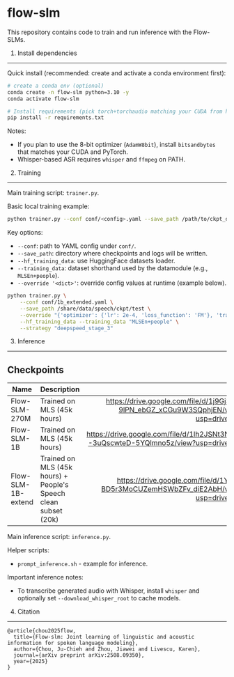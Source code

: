 # flow-slm

This repository contains code to train and run inference with the Flow-SLMs.

1. Install dependencies
-----------------------

Quick install (recommended: create and activate a conda environment first):

```bash
# create a conda env (optional)
conda create -n flow-slm python=3.10 -y
conda activate flow-slm

# Install requirements (pick torch+torchaudio matching your CUDA from https://pytorch.org)
pip install -r requirements.txt
```

Notes:
- If you plan to use the 8-bit optimizer (`AdamW8bit`), install `bitsandbytes` that matches your CUDA and PyTorch.
- Whisper-based ASR requires `whisper` and `ffmpeg` on PATH.

2. Training
-----------

Main training script: `trainer.py`.

Basic local training example:

```bash
python trainer.py --conf conf/<config>.yaml --save_path /path/to/ckpt_dir --hf_training_data --training_data "MLSEn+people"
```

Key options:
- `--conf`: path to YAML config under `conf/`.
- `--save_path`: directory where checkpoints and logs will be written.
- `--hf_training_data`: use HuggingFace datasets loader.
- `--training_data`: dataset shorthand used by the datamodule (e.g., `MLSEn+people`).
- `--override '<dict>'`: override config values at runtime (example below).


```bash
python trainer.py \
	--conf conf/1b_extended.yaml \
	--save_path /share/data/speech/ckpt/test \
	--override "{'optimizer': {'lr': 2e-4, 'loss_function': 'FM'}, 'training': {'batch_size': 8}}" \
	--hf_training_data --training_data "MLSEn+people" \
	--strategy "deepspeed_stage_3"
```

3. Inference
------------

Checkpoints 
-------------------
| Name | Description | Link |
|------|-------------|------:|
| Flow-SLM-270M | Trained on MLS (45k hours) | https://drive.google.com/file/d/1j9Gj39T-9lPN_ebGZ_xCGu9W3SQphjEN/view?usp=drive_link |
| Flow-SLM-1B | Trained on MLS (45k hours) | https://drive.google.com/file/d/1lh2JSNt3NUn--3uQscwteD-5YQlmno5z/view?usp=drive_link |
| Flow-SLM-1B-extend | Trained on MLS (45k hours) + People's Speech clean subset (20k) | https://drive.google.com/file/d/1YKiv-BD5r3MoCUZemHSWbZFv_diE2AbH/view?usp=drive_link |

Main inference script: `inference.py`.

Helper scripts:
- `prompt_inference.sh` - example for inference.

Important inference notes:
- To transcribe generated audio with Whisper, install `whisper` and optionally set `--download_whisper_root` to cache models.

4. Citation
-----------
```
@article{chou2025flow,
  title={Flow-slm: Joint learning of linguistic and acoustic information for spoken language modeling},
  author={Chou, Ju-Chieh and Zhou, Jiawei and Livescu, Karen},
  journal={arXiv preprint arXiv:2508.09350},
  year={2025}
}
```
